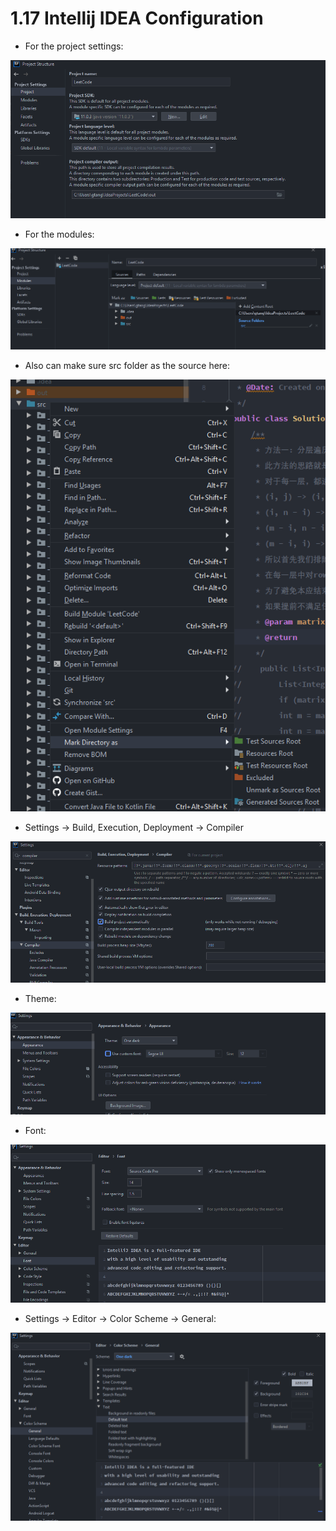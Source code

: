 # 1.17 Intellij IDEA Configuration

* For the project settings:

![](../.gitbook/assets/image%20%2825%29.png)

* For the modules:

![](../.gitbook/assets/image%20%2844%29.png)

* Also can make sure src folder as the source here:

![](../.gitbook/assets/image%20%2819%29.png)

* Settings -&gt; Build, Execution, Deployment -&gt; Compiler

![](../.gitbook/assets/image%20%2843%29.png)

* Theme:

![](../.gitbook/assets/image%20%2855%29.png)

* Font:

![](../.gitbook/assets/image%20%2811%29.png)

* Settings -&gt; Editor -&gt; Color Scheme -&gt; General:

![](../.gitbook/assets/image%20%2841%29.png)


